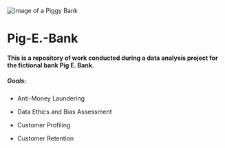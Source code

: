 ![image of a Piggy Bank](https://t3.ftcdn.net/jpg/04/15/64/90/360_F_415649040_PyPJES2r2BElWRX4FlDU9H42kEmMGPtW.jpg)
# Pig-E.-Bank 

#### This is a repository of work conducted during a data analysis project for the fictional bank Pig E. Bank.

##### Goals:

+ Anti-Money Laundering

+ Data Ethics and Bias Assessment

+ Customer Profiling

+ Customer Retention
